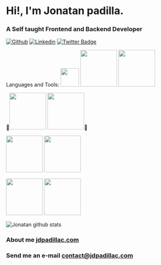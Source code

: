 
# Hi!, I'm Jonatan padilla.
### A Self taught Frontend and Backend Developer
[![Github](https://img.shields.io/badge/-Github-000?style=flat&logo=Github&logoColor=white)](https://github.com/jdpadillaac)
[![Linkedin](https://img.shields.io/badge/-LinkedIn-blue?style=flat&logo=Linkedin&logoColor=white)](https://www.linkedin.com/in/jonatan-padilla-233b34122/)
[![Twitter Badge](https://img.shields.io/badge/-@neryadg-1ca0f1?style=flat&labelColor=1ca0f1&logo=twitter&logoColor=white&link=https://twitter.com/Ipenywis)](https://twitter.com/jdpadillac_)



Languages and Tools:
<code><img width="50px" src="https://upload.vectorlogo.zone/logos/typescriptlang/images/235f610f-bc79-428a-9511-b3de5c3b1208.svg"></code>
<code><img width="100px" src="https://www.vectorlogo.zone/logos/angular/angular-ar21.svg"></code>
<code><img width="100px" src="https://upload.wikimedia.org/wikipedia/commons/2/24/Ionic-logo-landscape.svg"></code>

💙<code><img width="100px" src="https://www.vectorlogo.zone/logos/flutterio/flutterio-ar21.svg"></code>
<code><img width="100px" src="https://www.vectorlogo.zone/logos/golang/golang-official.svg"></code>💙

<code><img width="100px" src="https://www.vectorlogo.zone/logos/nodejs/nodejs-ar21.svg"></code>
<code><img width="100px" src="https://www.vectorlogo.zone/logos/nestjs/nestjs-ar21.svg"></code>

<code><img width="100px" src="https://www.vectorlogo.zone/logos/mongodb/mongodb-ar21.svg"></code>
<code><img width="100px" src="https://www.vectorlogo.zone/logos/mysql/mysql-ar21.svg"></code>



![Jonatan github stats](https://github-readme-stats.vercel.app/api?username=jdpadillaac&theme=tokyonight&hide=contribs,prs)


###  About me [jdpadillac.com](http://jdpadillac.com/) 
### Send me an e-mail contact@jdpadillac.com
